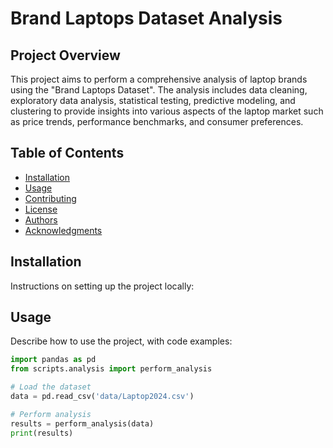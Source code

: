 # Brand Laptops Dataset Analysis

## Project Overview
This project aims to perform a comprehensive analysis of laptop brands using the "Brand Laptops Dataset". The analysis includes data cleaning, exploratory data analysis, statistical testing, predictive modeling, and clustering to provide insights into various aspects of the laptop market such as price trends, performance benchmarks, and consumer preferences.

## Table of Contents
- [Installation](#installation)
- [Usage](#usage)
- [Contributing](#contributing)
- [License](#license)
- [Authors](#authors)
- [Acknowledgments](#acknowledgments)

## Installation
Instructions on setting up the project locally:


## Usage
Describe how to use the project, with code examples:
```python
import pandas as pd
from scripts.analysis import perform_analysis

# Load the dataset
data = pd.read_csv('data/Laptop2024.csv')

# Perform analysis
results = perform_analysis(data)
print(results)
